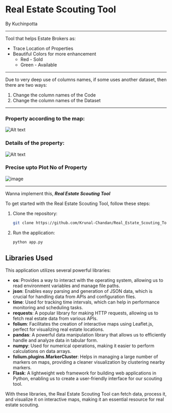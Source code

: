 # Real Estate Scouting Tool
By Kuchinpotta
***
Tool that helps Estate Brokers as:
  * Trace Location of Properties
  * Beautiful Colors for more enhancement
      * Red - Sold
      * Green - Available
***
Due to very deep use of columns names, if some uses another dataset, then there are two ways: 
1. Change the column names of the Code
2. Change the column names of the Dataset
***
### Property according to the map:
![Alt text](https://github.com/Krunal-Chandan/Real_Estate_Scouting_Tool/blob/main/ss/REST_img2.png)
### Details of the property:
![Alt text](https://github.com/Krunal-Chandan/Real_Estate_Scouting_Tool/blob/main/ss/REST_img1.png)
### Precise upto Plot No of Property
![image](https://github.com/user-attachments/assets/555f1d93-b1c1-445d-bda5-9f1c7311e367)

***
Wanna implement this, __*Real Estate Scouting Tool*__

To get started with the Real Estate Scouting Tool, follow these steps:

1. Clone the repository:
   ```bash
   git clone https://github.com/Krunal-Chandan/Real_Estate_Scouting_Tool
   ```
2. Run the application:
   ```bash
   python app.py
   ```

## Libraries Used

This application utilizes several powerful libraries:

- **os**: Provides a way to interact with the operating system, allowing us to read environment variables and manage file paths.
- **json**: Enables easy parsing and generation of JSON data, which is crucial for handling data from APIs and configuration files.
- **time**: Used for tracking time intervals, which can help in performance monitoring and scheduling tasks.
- **requests**: A popular library for making HTTP requests, allowing us to fetch real estate data from various APIs.
- **folium**: Facilitates the creation of interactive maps using Leaflet.js, perfect for visualizing real estate locations.
- **pandas**: A powerful data manipulation library that allows us to efficiently handle and analyze data in tabular form.
- **numpy**: Used for numerical operations, making it easier to perform calculations on data arrays.
- **folium.plugins.MarkerCluster**: Helps in managing a large number of markers on maps, providing a cleaner visualization by clustering nearby markers.
- **Flask**: A lightweight web framework for building web applications in Python, enabling us to create a user-friendly interface for our scouting tool.

With these libraries, the Real Estate Scouting Tool can fetch data, process it, and visualize it on interactive maps, making it an essential resource for real estate scouting.
